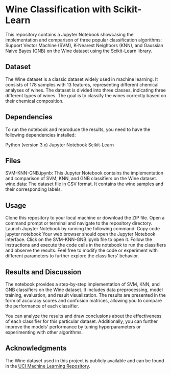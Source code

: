 # Wine Classification with Scikit-Learn
This repository contains a Jupyter Notebook showcasing the implementation and comparison of three popular classification algorithms: Support Vector Machine (SVM), K-Nearest Neighbors (KNN), and Gaussian Naive Bayes (GNB) on the Wine dataset using the Scikit-Learn library.

## Dataset
The Wine dataset is a classic dataset widely used in machine learning. It consists of 178 samples with 13 features, representing different chemical analyses of wines. The dataset is divided into three classes, indicating three different types of wines. The goal is to classify the wines correctly based on their chemical composition.

## Dependencies
To run the notebook and reproduce the results, you need to have the following dependencies installed:

Python (version 3.x)
Jupyter Notebook
Scikit-Learn

## Files
SVM-KNN-GNB.ipynb: This Jupyter Notebook contains the implementation and comparison of SVM, KNN, and GNB classifiers on the Wine dataset.
wine.data: The dataset file in CSV format. It contains the wine samples and their corresponding labels.

## Usage
Clone this repository to your local machine or download the ZIP file.
Open a command prompt or terminal and navigate to the repository directory.
Launch Jupyter Notebook by running the following command:
Copy code
jupyter notebook
Your web browser should open the Jupyter Notebook interface. Click on the SVM-KNN-GNB.ipynb file to open it.
Follow the instructions and execute the code cells in the notebook to run the classifiers and observe the results.
Feel free to modify the code or experiment with different parameters to further explore the classifiers' behavior.

## Results and Discussion
The notebook provides a step-by-step implementation of SVM, KNN, and GNB classifiers on the Wine dataset. It includes data preprocessing, model training, evaluation, and result visualization. The results are presented in the form of accuracy scores and confusion matrices, allowing you to compare the performance of each classifier.

You can analyze the results and draw conclusions about the effectiveness of each classifier for this particular dataset. Additionally, you can further improve the models' performance by tuning hyperparameters or experimenting with other algorithms.

## Acknowledgments
The Wine dataset used in this project is publicly available and can be found in the [UCI Machine Learning Repository](https://archive.ics.uci.edu/ml/datasets/Wine).
